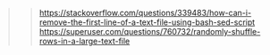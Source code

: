 >> https://stackoverflow.com/questions/339483/how-can-i-remove-the-first-line-of-a-text-file-using-bash-sed-script
>> https://superuser.com/questions/760732/randomly-shuffle-rows-in-a-large-text-file